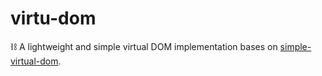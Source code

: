 # virtu-dom
⛓️ A lightweight and simple virtual DOM implementation bases on [simple-virtual-dom](https://github.com/livoras/simple-virtual-dom).
